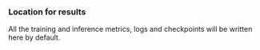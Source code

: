 ### Location for results

All the training and inference metrics, logs and checkpoints will be written here by default.